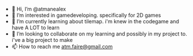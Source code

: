 - 👋 Hi, I’m @atmanealex
- 👀 I’m interested in gamedeveloping. specifically for 2D games
- 🌱 I’m currently learning about tilemap. i'm knew in the codegame and have A LOT to learn
- 💞️ I’m looking to collaborate on my learning and possibly in my project to. i've a big project to make
- 📫 How to reach me atm.faire@gmail.com

<!---
atmanealex/atmanealex is a ✨ special ✨ repository because its `README.md` (this file) appears on your GitHub profile.
You can click the Preview link to take a look at your changes.
--->
